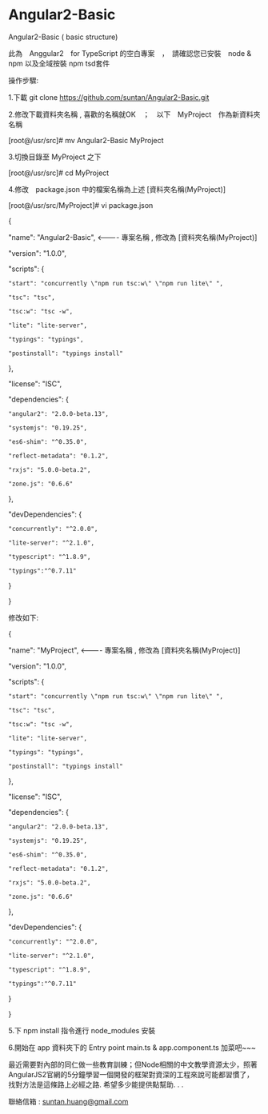 # Angular2-Basic
Angular2-Basic ( basic structure)

此為　Anggular2　for TypeScript 的空白專案　，　請確認您已安裝　node & npm 以及全域按裝 npm tsd套件

操作步驟:

1.下載 git clone https://github.com/suntan/Angular2-Basic.git 

2.修改下載資料夾名稱 , 喜歡的名稱就OK　；　以下　MyProject　作為新資料夾名稱

[root@/usr/src]# mv Angular2-Basic MyProject

3.切換目錄至 MyProject 之下

[root@/usr/src]# cd MyProject

4.修改　package.json 中的檔案名稱為上述 [資料夾名稱(MyProject)]

[root@/usr/src/MyProject]# vi package.json

{

  "name": "Angular2-Basic", <---- 專案名稱 , 修改為 [資料夾名稱(MyProject)]
  
  "version": "1.0.0",
  
  "scripts": {
  
    "start": "concurrently \"npm run tsc:w\" \"npm run lite\" ",    
    
    "tsc": "tsc",
    
    "tsc:w": "tsc -w",
    
    "lite": "lite-server",
    
    "typings": "typings",
    
    "postinstall": "typings install" 
    
  },
  
  "license": "ISC",
  
  "dependencies": {
  
    "angular2": "2.0.0-beta.13",
    
    "systemjs": "0.19.25",
    
    "es6-shim": "^0.35.0",
    
    "reflect-metadata": "0.1.2",
    
    "rxjs": "5.0.0-beta.2",
    
    "zone.js": "0.6.6"
    
  },
  
  "devDependencies": {
  
    "concurrently": "^2.0.0",
    
    "lite-server": "^2.1.0",
    
    "typescript": "^1.8.9",
    
    "typings":"^0.7.11"
    
  }
  
}

修改如下:

{

  "name": "MyProject", <---- 專案名稱 , 修改為 [資料夾名稱(MyProject)]
  
  "version": "1.0.0",
  
  "scripts": {
  
    "start": "concurrently \"npm run tsc:w\" \"npm run lite\" ",    
    
    "tsc": "tsc",
    
    "tsc:w": "tsc -w",
    
    "lite": "lite-server",
    
    "typings": "typings",
    
    "postinstall": "typings install" 
    
  },
  
  "license": "ISC",
  
  "dependencies": {
  
    "angular2": "2.0.0-beta.13",
    
    "systemjs": "0.19.25",
    
    "es6-shim": "^0.35.0",
    
    "reflect-metadata": "0.1.2",
    
    "rxjs": "5.0.0-beta.2",
    
    "zone.js": "0.6.6"
    
  },
  
  "devDependencies": {
  
    "concurrently": "^2.0.0",
    
    "lite-server": "^2.1.0",
    
    "typescript": "^1.8.9",
    
    "typings":"^0.7.11"
    
  }
  
}


5.下 npm install 指令進行 node_modules 安裝

6.開始在 app 資料夾下的 Entry point main.ts & app.component.ts 加菜吧~~~

最近需要對內部的同仁做一些教育訓練；但Node相關的中文教學資源太少，照著AngularJS2官網的5分鐘學習一個開發的框架對資深的工程來說可能都習慣了，找對方法是這條路上必經之路. 希望多少能提供點幫助. . . 

聯絡信箱 : suntan.huang@gmail.com  
